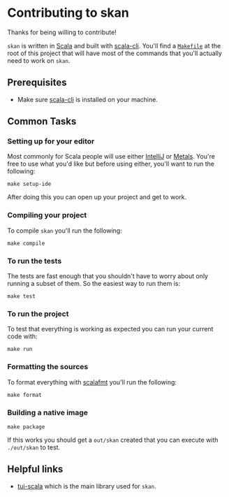 # Contributing to skan

Thanks for being willing to contribute!

`skan` is written in [Scala](https://scala-lang.org/) and built with
[scala-cli](https://scala-cli.virtuslab.org/). You'll find a
[`Makefile`](./Makefile) at the root of this project that will have most of the
commands that you'll actually need to work on `skan`.

## Prerequisites

- Make sure [scala-cli](https://scala-cli.virtuslab.org/install) is installed on
  your machine.

## Common Tasks

### Setting up for your editor

Most commonly for Scala people will use either
[IntelliJ](https://www.jetbrains.com/help/idea/discover-intellij-idea-for-scala.html)
or [Metals](https://scalameta.org/metals/). You're free to use what you'd like
but before using either, you'll want to run the following:

```
make setup-ide
```

After doing this you can open up your project and get to work.

### Compiling your project

To compile `skan` you'll run the following:

```
make compile
```

### To run the tests

The tests are fast enough that you shouldn't have to worry about only running a
subset of them. So the easiest way to run them is:

```
make test
```

### To run the project

To test that everything is working as expected you can run your current code
with:

```
make run
```

### Formatting the sources

To format everything with [scalafmt](https://scalameta.org/scalafmt/) you'll run
the following:

```
make format
```

### Building a native image

```
make package
```

If this works you should get a `out/skan` created that you can execute with
`./out/skan` to test.

## Helpful links

- [tui-scala](https://github.com/oyvindberg/tui-scala) which is the main library
  used for `skan`.
